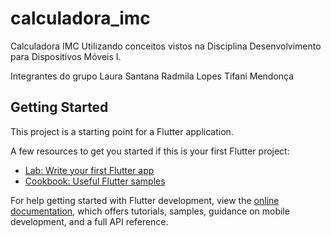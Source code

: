 # calculadora_imc

Calculadora IMC Utilizando conceitos vistos na
Disciplina Desenvolvimento para Dispositivos Móveis I.


Integrantes do grupo 
Laura Santana
Radmila Lopes
Tifani Mendonça



## Getting Started

This project is a starting point for a Flutter application.

A few resources to get you started if this is your first Flutter project:

- [Lab: Write your first Flutter app](https://docs.flutter.dev/get-started/codelab)
- [Cookbook: Useful Flutter samples](https://docs.flutter.dev/cookbook)

For help getting started with Flutter development, view the
[online documentation](https://docs.flutter.dev/), which offers tutorials,
samples, guidance on mobile development, and a full API reference.
